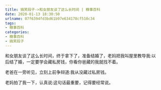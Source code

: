 ```yaml
---
title: 搞笑段子->和女朋友谈了这么长时间 | 糗事百科
date: 2020-01-13 18:30:50
urlname: 07f6394fd3bd61b97e634178cf510c34
tags: 
- 糗事百科
categories:
- 糗事百科
- 搞笑段子
---
```

和女朋友谈了这么长时间，终于拿下了，准备结婚了，老妈把我叫屋里教导我:以后结了婚，一定要学会藏私房钱，你看你爸藏的我就找不着。

老爸在一旁听见，立刻上前争辩道:我从没藏过私房钱。

老妈拍了我一下，认真说:这句话最重要，记得要经常说。


